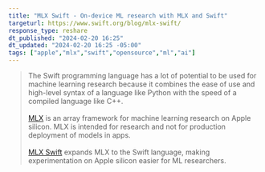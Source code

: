 ```yaml
---
title: "MLX Swift - On-device ML research with MLX and Swift"
targeturl: https://www.swift.org/blog/mlx-swift/
response_type: reshare
dt_published: "2024-02-20 16:25"
dt_updated: "2024-02-20 16:25 -05:00"
tags: ["apple","mlx","swift","opensource","ml","ai"]
---
```


> The Swift programming language has a lot of potential to be used for machine learning research because it combines the ease of use and high-level syntax of a language like Python with the speed of a compiled language like C++.  
> <br>
> [MLX](https://github.com/ml-explore/mlx) is an array framework for machine learning research on Apple silicon. MLX is intended for research and not for production deployment of models in apps.  
> <br>
> [MLX Swift](https://github.com/ml-explore/mlx-swift/) expands MLX to the Swift language, making experimentation on Apple silicon easier for ML researchers.
